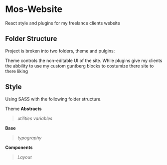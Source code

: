 # Mos-Website
React style and plugins for my freelance clients website 

## Folder Structure

Project is broken into two folders, theme and pulgins:

Theme controls the non-editable UI of the site. While plugins give my clients the abbility to use my custom guntberg blocks to costumize there site to there liking

## Style

Using SASS with the following folder structure. 

Theme
  **Abstracts**
  
  >_utilities_
  >_variables_
 
  **Base**
  
  >_typography_
 
  **Components**
  
  >_Layout_
